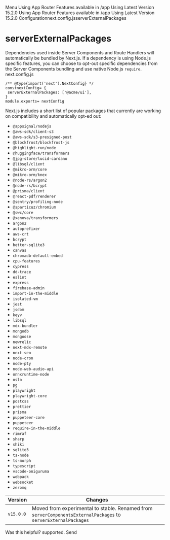 Menu
Using App Router
Features available in /app
Using Latest Version
15.2.0
Using App Router
Features available in /app
Using Latest Version
15.2.0
Configurationnext.config.jsserverExternalPackages
# serverExternalPackages
Dependencies used inside Server Components and Route Handlers will automatically be bundled by Next.js.
If a dependency is using Node.js specific features, you can choose to opt-out specific dependencies from the Server Components bundling and use native Node.js `require`.
next.config.js
```
/** @type{import('next').NextConfig} */
constnextConfig= {
 serverExternalPackages: ['@acme/ui'],
}
module.exports= nextConfig
```

Next.js includes a short list of popular packages that currently are working on compatibility and automatically opt-ed out:
  * `@appsignal/nodejs`
  * `@aws-sdk/client-s3`
  * `@aws-sdk/s3-presigned-post`
  * `@blockfrost/blockfrost-js`
  * `@highlight-run/node`
  * `@huggingface/transformers`
  * `@jpg-store/lucid-cardano`
  * `@libsql/client`
  * `@mikro-orm/core`
  * `@mikro-orm/knex`
  * `@node-rs/argon2`
  * `@node-rs/bcrypt`
  * `@prisma/client`
  * `@react-pdf/renderer`
  * `@sentry/profiling-node`
  * `@sparticuz/chromium`
  * `@swc/core`
  * `@xenova/transformers`
  * `argon2`
  * `autoprefixer`
  * `aws-crt`
  * `bcrypt`
  * `better-sqlite3`
  * `canvas`
  * `chromadb-default-embed`
  * `cpu-features`
  * `cypress`
  * `dd-trace`
  * `eslint`
  * `express`
  * `firebase-admin`
  * `import-in-the-middle`
  * `isolated-vm`
  * `jest`
  * `jsdom`
  * `keyv`
  * `libsql`
  * `mdx-bundler`
  * `mongodb`
  * `mongoose`
  * `newrelic`
  * `next-mdx-remote`
  * `next-seo`
  * `node-cron`
  * `node-pty`
  * `node-web-audio-api`
  * `onnxruntime-node`
  * `oslo`
  * `pg`
  * `playwright`
  * `playwright-core`
  * `postcss`
  * `prettier`
  * `prisma`
  * `puppeteer-core`
  * `puppeteer`
  * `require-in-the-middle`
  * `rimraf`
  * `sharp`
  * `shiki`
  * `sqlite3`
  * `ts-node`
  * `ts-morph`
  * `typescript`
  * `vscode-oniguruma`
  * `webpack`
  * `websocket`
  * `zeromq`


Version| Changes  
---|---  
`v15.0.0`| Moved from experimental to stable. Renamed from `serverComponentsExternalPackages` to `serverExternalPackages`  
Was this helpful?
supported.
Send

